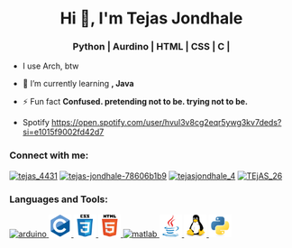 <h1 align="center">Hi 👋, I'm Tejas Jondhale</h1>
<h3 align="center">Python | Aurdino | HTML | CSS | C | </h3>

- I use Arch, btw
- 🌱 I’m currently learning **, Java**

- ⚡ Fun fact **Confused. pretending not to be. trying not to be.**
- Spotify https://open.spotify.com/user/hvul3v8cg2eqr5ywg3kv7deds?si=e1015f9002fd42d7

<h3 align="left">Connect with me:</h3>
<p align="left">
<a href="https://instagram.com/tejas_4431" target="blank"><img align="center" src="https://raw.githubusercontent.com/rahuldkjain/github-profile-readme-generator/master/src/images/icons/Social/instagram.svg" alt="tejas_4431" height="30" width="40" /></a>
<a href="https://linkedin.com/in/tejas-jondhale-78606b1b9" target="blank"><img align="center" src="https://raw.githubusercontent.com/rahuldkjain/github-profile-readme-generator/master/src/images/icons/Social/linked-in-alt.svg" alt="tejas-jondhale-78606b1b9" height="30" width="40" /></a>
<a href="https://twitter.com/tejasjondhale_4" target="blank"><img align="center" src="https://raw.githubusercontent.com/rahuldkjain/github-profile-readme-generator/master/src/images/icons/Social/twitter.svg" alt="tejasjondhale_4" height="30" width="40" /></a>
  <a href="TEjAS_26" target="blank"><img align="center" src="https://upload.wikimedia.org/wikipedia/commons/8/82/Telegram_logo.svg" alt="TEjAS_26" height="30"width="40"/></a>
</p>

<h3 align="left">Languages and Tools:</h3>
<p align="left"> <a href="https://www.arduino.cc/" target="_blank" rel="noreferrer"> <img src="https://cdn.worldvectorlogo.com/logos/arduino-1.svg" alt="arduino" width="40" height="40"/> </a> <a href="https://www.cprogramming.com/" target="_blank" rel="noreferrer"> <img src="https://raw.githubusercontent.com/devicons/devicon/master/icons/c/c-original.svg" alt="c" width="40" height="40"/> </a> <a href="https://www.w3schools.com/css/" target="_blank" rel="noreferrer"> <img src="https://raw.githubusercontent.com/devicons/devicon/master/icons/css3/css3-original-wordmark.svg" alt="css3" width="40" height="40"/> </a> <a href="https://www.w3.org/html/" target="_blank" rel="noreferrer"> <img src="https://raw.githubusercontent.com/devicons/devicon/master/icons/html5/html5-original-wordmark.svg" alt="html5" width="40" height="40"/> </a> <a href="https://www.mathworks.com/" target="_blank" rel="noreferrer"> <img src="https://upload.wikimedia.org/wikipedia/commons/2/21/Matlab_Logo.png" alt="matlab" width="40" height="40"/> </a> <a href="https://www.java.com" target="_blank" rel="noreferrer"> <img src="https://raw.githubusercontent.com/devicons/devicon/master/icons/java/java-original.svg" alt="java" width="40" height="40"/> </a> <a href="https://www.linux.org/" target="_blank" rel="noreferrer"> <img src="https://raw.githubusercontent.com/devicons/devicon/master/icons/linux/linux-original.svg" alt="linux" width="40" height="40"/> </a> <a href="https://www.python.org" target="_blank" rel="noreferrer"> <img src="https://raw.githubusercontent.com/devicons/devicon/master/icons/python/python-original.svg" alt="python" width="40" height="40"/> </a> </p>
